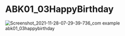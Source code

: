 # ABK01_03HappyBirthday

![Screenshot_2021-11-28-07-29-39-736_com example abk01_03happybirthday](https://user-images.githubusercontent.com/32328761/143727416-49653167-3200-4904-975d-e2fdc3134395.jpg)


